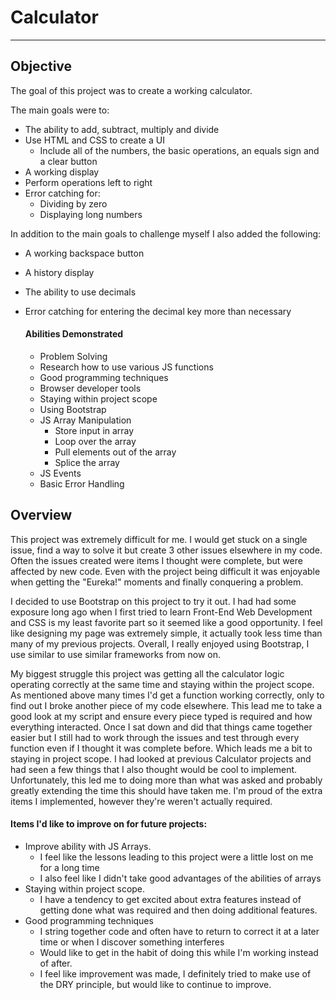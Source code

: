 # Calculator

---

## Objective

The goal of this project was to create a working calculator.

The main goals were to:

- The ability to add, subtract, multiply and divide
- Use HTML and CSS to create a UI
  - Include all of the numbers, the basic operations, an equals sign and a clear button
- A working display
- Perform operations left to right
- Error catching for:
  - Dividing by zero
  - Displaying long numbers

In addition to the main goals to challenge myself I also added the following:

- A working backspace button
- A history display
- The ability to use decimals
- Error catching for entering the decimal key more than necessary

  #### Abilities Demonstrated

  - Problem Solving
  - Research how to use various JS functions
  - Good programming techniques
  - Browser developer tools
  - Staying within project scope
  - Using Bootstrap
  - JS Array Manipulation
    - Store input in array
    - Loop over the array
    - Pull elements out of the array
    - Splice the array
  - JS Events
  - Basic Error Handling

## Overview

This project was extremely difficult for me. I would get stuck on a single issue, find a way to solve it but create 3 other issues elsewhere in my code. Often the issues created were items I thought were complete, but were affected by new code. Even with the project being difficult it was enjoyable when getting the "Eureka!" moments and finally conquering a problem.

I decided to use Bootstrap on this project to try it out. I had had some exposure long ago when I first tried to learn Front-End Web Development and CSS is my least favorite part so it seemed like a good opportunity. I feel like designing my page was extremely simple, it actually took less time than many of my previous projects. Overall, I really enjoyed using Bootstrap, I use similar to use similar frameworks from now on.

My biggest struggle this project was getting all the calculator logic operating correctly at the same time and staying within the project scope.
As mentioned above many times I'd get a function working correctly, only to find out I broke another piece of my code elsewhere. This lead me to take a good look at my script and ensure every piece typed is required and how everything interacted. Once I sat down and did that things came together easier but I still had to work through the issues and test through every function even if I thought it was complete before.
Which leads me a bit to staying in project scope. I had looked at previous Calculator projects and had seen a few things that I also thought would be cool to implement. Unfortunately, this led me to doing more than what was asked and probably greatly extending the time this should have taken me. I'm proud of the extra items I implemented, however they're weren't actually required.

  #### Items I'd like to improve on for future projects:

- Improve ability with JS Arrays.
  - I feel like the lessons leading to this project were a little lost on me for a long time
  - I also feel like I didn't take good advantages of the abilities of arrays
- Staying within project scope.
  - I have a tendency to get excited about extra features instead of getting done what was required and then doing additional features.
- Good programming techniques
  - I string together code and often have to return to correct it at a later time or when I discover something interferes
  - Would like to get in the habit of doing this while I'm working instead of after.
  - I feel like improvement was made, I definitely tried to make use of the DRY principle, but would like to continue to improve.
